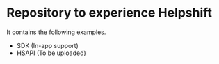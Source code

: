 # Repository to experience Helpshift 
 It contains the following examples. 
 * SDK (In-app support)
 * HSAPI (To be uploaded)
